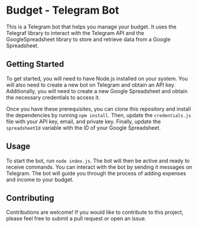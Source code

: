 # Budget - Telegram Bot

This is a Telegram bot that helps you manage your budget. It uses the Telegraf library to interact with the Telegram API and the GoogleSpreadsheet library to store and retrieve data from a Google Spreadsheet.

## Getting Started

To get started, you will need to have Node.js installed on your system. You will also need to create a new bot on Telegram and obtain an API key. Additionally, you will need to create a new Google Spreadsheet and obtain the necessary credentials to access it.

Once you have these prerequisites, you can clone this repository and install the dependencies by running `npm install`. Then, update the `credentials.js` file with your API key, email, and private key. Finally, update the `spreadsheetId` variable with the ID of your Google Spreadsheet.

## Usage

To start the bot, run `node index.js`. The bot will then be active and ready to receive commands. You can interact with the bot by sending it messages on Telegram. The bot will guide you through the process of adding expenses and income to your budget.

## Contributing

Contributions are welcome! If you would like to contribute to this project, please feel free to submit a pull request or open an issue.
